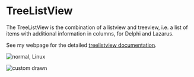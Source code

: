 TreeListView
=============

The TreeListView is the combination of a listview and treeview, i.e. a list of items with additional information in columns, for Delphi and Lazarus.

See my webpage for the detailed [treelistview documentation](http://www.benibela.de/components_en.html#treelistview).


![normal, Linux](http://www.benibela.de/img/components/treelistview2.png)

![custom drawn](http://www.benibela.de/img/components/treelistview2.png)


